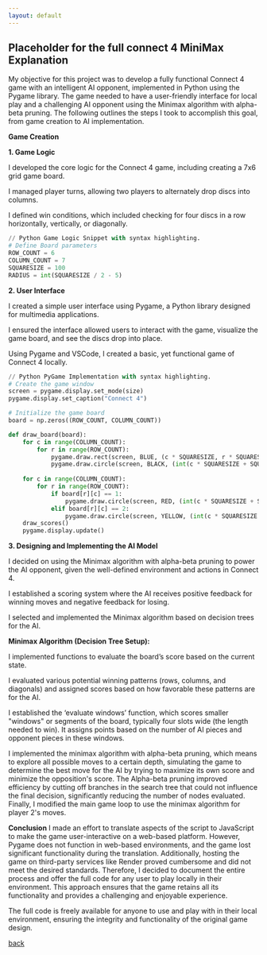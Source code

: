```yaml
---
layout: default
---
```


## Placeholder for the full connect 4 MiniMax Explanation


My objective for this project was to develop a fully functional Connect 4 game with an intelligent AI opponent, implemented in Python using the Pygame library. The game needed to have a user-friendly interface for local play and a challenging AI opponent using the Minimax algorithm with alpha-beta pruning. The following outlines the steps I took to accomplish this goal, from game creation to AI implementation.


****Game Creation****

**1. Game Logic**
   
I developed the core logic for the Connect 4 game, including creating a 7x6 grid game board.

I managed player turns, allowing two players to alternately drop discs into columns.

I defined win conditions, which included checking for four discs in a row horizontally, vertically, or diagonally.

```python
// Python Game Logic Snippet with syntax highlighting.
# Define Board parameters
ROW_COUNT = 6
COLUMN_COUNT = 7
SQUARESIZE = 100
RADIUS = int(SQUARESIZE / 2 - 5)
```


**2. User Interface**

I created a simple user interface using Pygame, a Python library designed for multimedia applications.

I ensured the interface allowed users to interact with the game, visualize the game board, and see the discs drop into place.

Using Pygame and VSCode, I created a basic, yet functional game of Connect 4 locally.

```python 
// Python PyGame Implementation with syntax highlighting.
# Create the game window
screen = pygame.display.set_mode(size)
pygame.display.set_caption("Connect 4")

# Initialize the game board
board = np.zeros((ROW_COUNT, COLUMN_COUNT))

def draw_board(board):
    for c in range(COLUMN_COUNT):
        for r in range(ROW_COUNT):
            pygame.draw.rect(screen, BLUE, (c * SQUARESIZE, r * SQUARESIZE + SQUARESIZE, SQUARESIZE, SQUARESIZE))
            pygame.draw.circle(screen, BLACK, (int(c * SQUARESIZE + SQUARESIZE / 2), int(r * SQUARESIZE + SQUARESIZE + SQUARESIZE / 2)), RADIUS)
    
    for c in range(COLUMN_COUNT):
        for r in range(ROW_COUNT):
            if board[r][c] == 1:
                pygame.draw.circle(screen, RED, (int(c * SQUARESIZE + SQUARESIZE / 2), height - int((r + 1) * SQUARESIZE + SQUARESIZE / 2)), RADIUS)
            elif board[r][c] == 2:
                pygame.draw.circle(screen, YELLOW, (int(c * SQUARESIZE + SQUARESIZE / 2), height - int((r + 1) * SQUARESIZE + SQUARESIZE / 2)), RADIUS)
    draw_scores()
    pygame.display.update()

```

**3. Designing and Implementing the AI Model**

I decided on using the Minimax algorithm with alpha-beta pruning to power the AI opponent, given the well-defined environment and actions in Connect 4.

I established a scoring system where the AI receives positive feedback for winning moves and negative feedback for losing.

I selected and implemented the Minimax algorithm based on decision trees for the AI.

**Minimax Algorithm (Decision Tree Setup):**

I implemented functions to evaluate the board’s score based on the current state.

I evaluated various potential winning patterns (rows, columns, and diagonals) and assigned scores based on how favorable these patterns are for the AI.

I established the ‘evaluate windows’ function, which scores smaller "windows" or segments of the board, typically four slots wide (the length needed to win). It assigns points based on the number of AI pieces and opponent pieces in these windows.

I implemented the minimax algorithm with alpha-beta pruning, which means to explore all possible moves to a certain depth, simulating the game to determine the best move for the AI by trying to maximize its own score and minimize the opposition's score. The Alpha-beta pruning improved efficiency by cutting off branches in the search tree that could not influence the final decision, significantly reducing the number of nodes evaluated. Finally, I modified the main game loop to use the minimax algorithm for player 2's moves.


****Conclusion****
I made an effort to translate aspects of the script to JavaScript to make the game user-interactive on a web-based platform. However, Pygame does not function in web-based environments, and the game lost significant functionality during the translation. Additionally, hosting the game on third-party services like Render proved cumbersome and did not meet the desired standards. Therefore, I decided to document the entire process and offer the full code for any user to play locally in their environment. This approach ensures that the game retains all its functionality and provides a challenging and enjoyable experience.

The full code is freely available for anyone to use and play with in their local environment, ensuring the integrity and functionality of the original game design.

[back](../../../)
